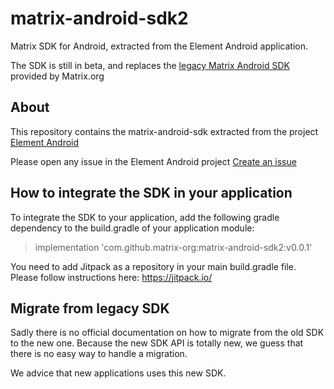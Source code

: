 # matrix-android-sdk2

Matrix SDK for Android, extracted from the Element Android application.

The SDK is still in beta, and replaces the [legacy Matrix Android SDK](https://github.com/matrix-org/matrix-android-sdk) provided by Matrix.org

## About

This repository contains the matrix-android-sdk extracted from the project [Element Android](https://github.com/vector-im/element-android)

Please open any issue in the Element Android project [Create an issue](https://github.com/vector-im/element-android/issues/new/choose)

## How to integrate the SDK in your application

To integrate the SDK to your application, add the following gradle dependency to the build.gradle of your application module:

> implementation 'com.github.matrix-org:matrix-android-sdk2:v0.0.1'

You need to add Jitpack as a repository in your main build.gradle file. Please follow instructions here: https://jitpack.io/

## Migrate from legacy SDK

Sadly there is no official documentation on how to migrate from the old SDK to the new one. Because the new SDK API is totally new, we guess that there is no easy way to handle a migration.

We advice that new applications uses this new SDK.